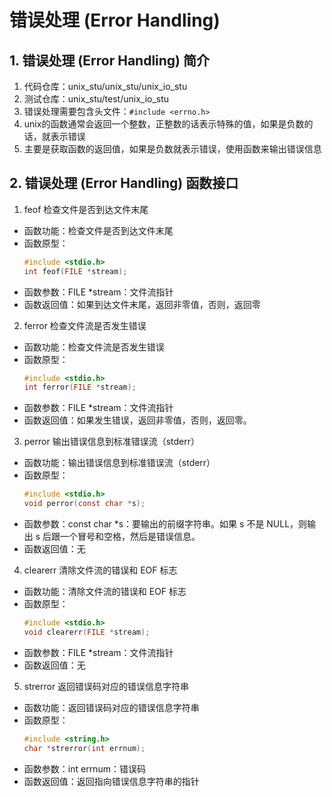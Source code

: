 ﻿# 错误处理 (Error Handling)

## 1. 错误处理 (Error Handling) 简介

1. 代码仓库：unix_stu/unix_stu/unix_io_stu
2. 测试仓库：unix_stu/test/unix_io_stu
3. 错误处理需要包含头文件：`#include <errno.h>`
4. unix的函数通常会返回一个整数，正整数的话表示特殊的值，如果是负数的话，就表示错误
5. 主要是获取函数的返回值，如果是负数就表示错误，使用函数来输出错误信息

## 2. 错误处理 (Error Handling) 函数接口

1. feof 检查文件是否到达文件末尾
+ 函数功能：检查文件是否到达文件末尾
+ 函数原型：
    ```c
    #include <stdio.h>
    int feof(FILE *stream);
    ```
+ 函数参数：FILE *stream：文件流指针
+ 函数返回值：如果到达文件末尾，返回非零值，否则，返回零

2. ferror 检查文件流是否发生错误
+ 函数功能：检查文件流是否发生错误
+ 函数原型：
    ```c
    #include <stdio.h>
    int ferror(FILE *stream);
    ```
+ 函数参数：FILE *stream：文件流指针
+ 函数返回值：如果发生错误，返回非零值，否则，返回零。

3. perror 输出错误信息到标准错误流（stderr）
+ 函数功能：输出错误信息到标准错误流（stderr）
+ 函数原型：
    ```c
    #include <stdio.h>
    void perror(const char *s);
    ```
+ 函数参数：const char *s：要输出的前缀字符串。如果 s 不是 NULL，则输出 s 后跟一个冒号和空格，然后是错误信息。
+ 函数返回值：无

4. clearerr 清除文件流的错误和 EOF 标志
+ 函数功能：清除文件流的错误和 EOF 标志
+ 函数原型：
    ```c
    #include <stdio.h>
    void clearerr(FILE *stream);
    ```
+ 函数参数：FILE *stream：文件流指针
+ 函数返回值：无

5. strerror 返回错误码对应的错误信息字符串
+ 函数功能：返回错误码对应的错误信息字符串
+ 函数原型：
    ```c
    #include <string.h>
    char *strerror(int errnum);
    ```
+ 函数参数：int errnum：错误码
+ 函数返回值：返回指向错误信息字符串的指针